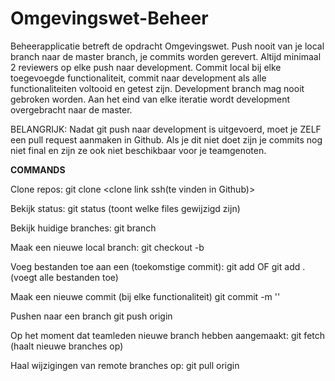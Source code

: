 # Omgevingswet-Beheer
Beheerapplicatie betreft de opdracht Omgevingswet.
Push nooit van je local branch naar de master branch, je commits worden gerevert. 
Altijd minimaal 2 reviewers op elke push naar development.
Commit local bij elke toegevoegde functionaliteit, commit naar development als alle functionaliteiten voltooid en getest zijn. 
Development branch mag nooit gebroken worden. 
Aan het eind van elke iteratie wordt development overgebracht naar de master.

BELANGRIJK:
Nadat git push naar development is uitgevoerd, moet je ZELF een pull request aanmaken in Github. Als je dit niet doet zijn je commits nog niet final en zijn ze ook niet beschikbaar voor je teamgenoten.

****COMMANDS****

Clone repos:
git clone <clone link ssh(te vinden in Github)>

Bekijk status:
git status (toont welke files gewijzigd zijn)

Bekijk huidige branches:
git branch

Maak een nieuwe local branch:
git checkout -b <naam van de branch>

Voeg bestanden toe aan een (toekomstige commit):
git add <naam van je bestand> OF git add . (voegt alle bestanden toe)

Maak een nieuwe commit (bij elke functionaliteit)
git commit -m '<Leg uit wat je hebt gedaan>'

Pushen naar een branch
git push origin <naam van branch> 

Op het moment dat teamleden nieuwe branch hebben aangemaakt:
git fetch (haalt nieuwe branches op)

Haal wijzigingen van remote branches op:
git pull origin <naam van de branch>


